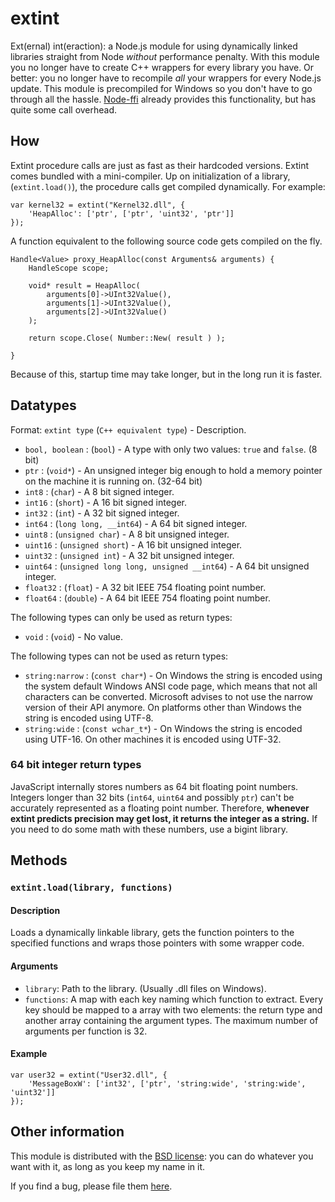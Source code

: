 # extint

Ext(ernal) int(eraction): a Node.js module for using dynamically linked libraries straight from Node *without* performance penalty.
With this module you no longer have to create C++ wrappers for every library you have. Or better: you no longer have to recompile *all* your wrappers for every Node.js update.
This module is precompiled for Windows so you don't have to go through all the hassle. 
[Node-ffi](/rbranson/node-ffi) already provides this functionality, but has quite some call overhead.



## How
Extint procedure calls are just as fast as their hardcoded versions. Extint comes bundled with a mini-compiler.
Up on initialization of a library, (`extint.load()`), the procedure calls get compiled dynamically. For example:

    var kernel32 = extint("Kernel32.dll", {
        'HeapAlloc': ['ptr', ['ptr', 'uint32', 'ptr']]
    });

A function equivalent to the following source code gets compiled on the fly.

    Handle<Value> proxy_HeapAlloc(const Arguments& arguments) {
        HandleScope scope;
        
        void* result = HeapAlloc(
            arguments[0]->UInt32Value(),
            arguments[1]->UInt32Value(),
            arguments[2]->UInt32Value()
        );
        
        return scope.Close( Number::New( result ) );
        
    }
    
Because of this, startup time may take longer, but in the long run it is faster.



## Datatypes

Format: `extint type` (`C++ equivalent type`) - Description.

* `bool, boolean` : (`bool`) - A type with only two values: `true` and `false`. (8 bit)
* `ptr` : (`void*`) - An unsigned integer big enough to hold a memory pointer on the machine it is running on. (32-64 bit)
* `int8` : (`char`) - A 8 bit signed integer.
* `int16` : (`short`) - A 16 bit signed integer.
* `int32` : (`int`) - A 32 bit signed integer.
* `int64` : (`long long, __int64`) - A 64 bit signed integer.
* `uint8` : (`unsigned char`) - A 8 bit unsigned integer.
* `uint16` : (`unsigned short`) - A 16 bit unsigned integer.
* `uint32` : (`unsigned int`) - A 32 bit unsigned integer.
* `uint64` : (`unsigned long long, unsigned __int64`) - A 64 bit unsigned integer.
* `float32` : (`float`) - A 32 bit IEEE 754 floating point number.
* `float64` : (`double`) - A 64 bit IEEE 754 floating point number.

The following types can only be used as return types:
* `void` : (`void`) - No value.

The following types can not be used as return types:
* `string:narrow` : (`const char*`) - On Windows the string is encoded using the system default Windows ANSI code page, which means that not all characters can be converted. Microsoft advises to not use the narrow version of their API anymore. On platforms other than Windows the string is encoded using UTF-8. 
* `string:wide` : (`const wchar_t*`) - On Windows the string is encoded using UTF-16. On other machines it is encoded using UTF-32.

### 64 bit integer return types

JavaScript internally stores numbers as 64 bit floating point numbers. Integers longer than 32 bits (`int64`, `uint64` and possibly `ptr`) can't be accurately represented as a floating point number. Therefore, **whenever extint predicts precision may get lost, it returns the integer as a string.** If you need to do some math with these numbers, use a bigint library.



## Methods

### `extint.load(library, functions)`

#### Description
Loads a dynamically linkable library, gets the function pointers to the specified functions and wraps those pointers with some wrapper code.

#### Arguments
- `library`: Path to the library. (Usually .dll files on Windows).
- `functions`: A map with each key naming which function to extract. Every key should be mapped to a array with two elements: the return type and another array containing the argument types. The maximum number of arguments per function is 32.

#### Example
    var user32 = extint("User32.dll", {
        'MessageBoxW': ['int32', ['ptr', 'string:wide', 'string:wide', 'uint32']]
    });



## Other information
This module is distributed with the [BSD license](LICENSE.md): you can do whatever you want with it, as long as you keep my name in it.

If you find a bug, please file them [here](https://github.com/DaveBakker/extint/issues).

